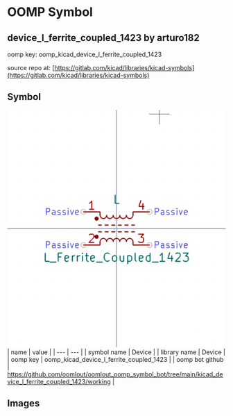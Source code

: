 # OOMP Symbol  
## device_l_ferrite_coupled_1423  by arturo182  
  
oomp key: oomp_kicad_device_l_ferrite_coupled_1423  
  
source repo at: [https://gitlab.com/kicad/libraries/kicad-symbols](https://gitlab.com/kicad/libraries/kicad-symbols)  
## Symbol  
  
[![working.png](working_600.png)](working.png)  
| name | value | 
| --- | --- | 
| symbol name | Device | 
| library name | Device | 
| oomp key | oomp_kicad_device_l_ferrite_coupled_1423 | 
| oomp bot github | https://github.com/oomlout/oomlout_oomp_symbol_bot/tree/main/kicad_device_l_ferrite_coupled_1423/working | 
## Images  
